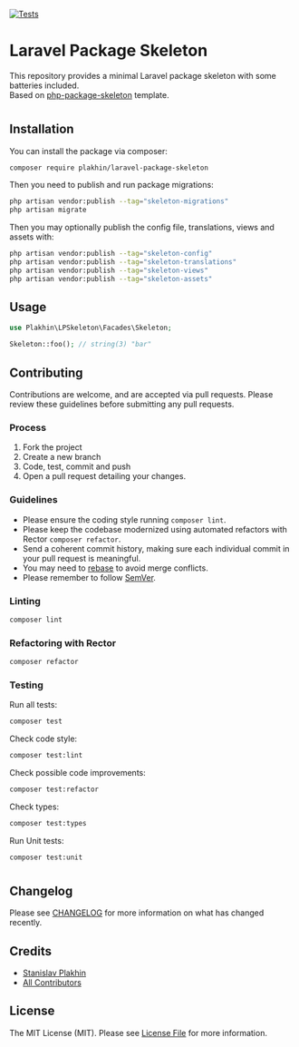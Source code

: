 [![Tests](https://github.com/plakhin/php-package-skeleton/actions/workflows/tests.yml/badge.svg)](https://github.com/plakhin/php-package-skeleton/actions/workflows/tests.yml)

# Laravel Package Skeleton
This repository provides a minimal Laravel package skeleton with some batteries included.  
Based on [php-package-skeleton](https://github.com/plakhin/php-package-skeleton/) template.

#

## Installation

You can install the package via composer:

```bash
composer require plakhin/laravel-package-skeleton
```

Then you need to publish and run package migrations:

```bash
php artisan vendor:publish --tag="skeleton-migrations"
php artisan migrate
```

Then you may optionally publish the config file, translations, views and assets with:

```bash
php artisan vendor:publish --tag="skeleton-config"
php artisan vendor:publish --tag="skeleton-translations"
php artisan vendor:publish --tag="skeleton-views"
php artisan vendor:publish --tag="skeleton-assets"
```


## Usage

```php
use Plakhin\LPSkeleton\Facades\Skeleton;

Skeleton::foo(); // string(3) "bar"
```

## Contributing
Contributions are welcome, and are accepted via pull requests.
Please review these guidelines before submitting any pull requests.

### Process

1. Fork the project
1. Create a new branch
1. Code, test, commit and push
1. Open a pull request detailing your changes.

### Guidelines

* Please ensure the coding style running `composer lint`.
* Please keep the codebase modernized using automated refactors with Rector `composer refactor`.
* Send a coherent commit history, making sure each individual commit in your pull request is meaningful.
* You may need to [rebase](https://git-scm.com/book/en/v2/Git-Branching-Rebasing) to avoid merge conflicts.
* Please remember to follow [SemVer](http://semver.org/).

### Linting

```bash
composer lint
```

### Refactoring with Rector

```bash
composer refactor
```

### Testing

Run all tests:
```bash
composer test
```

Check code style:
```bash
composer test:lint
```

Check possible code improvements:
```bash
composer test:refactor
```

Check types:
```bash
composer test:types
```

Run Unit tests:
```bash
composer test:unit
```

#

## Changelog

Please see [CHANGELOG](CHANGELOG.md) for more information on what has changed recently.

## Credits

- [Stanislav Plakhin](https://github.com/plakhin)
- [All Contributors](../../contributors)

## License

The MIT License (MIT). Please see [License File](LICENSE.md) for more information.
